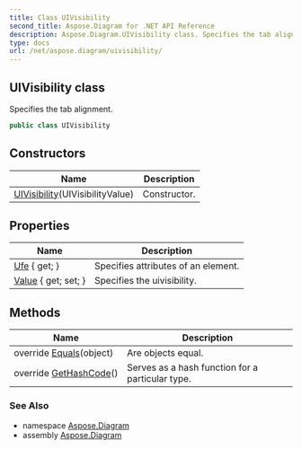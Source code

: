 ```yaml
---
title: Class UIVisibility
second_title: Aspose.Diagram for .NET API Reference
description: Aspose.Diagram.UIVisibility class. Specifies the tab alignment
type: docs
url: /net/aspose.diagram/uivisibility/
---
```

## UIVisibility class

Specifies the tab alignment.

```csharp
public class UIVisibility
```

## Constructors

| Name | Description |
| --- | --- |
| [UIVisibility](uivisibility/)(UIVisibilityValue) | Constructor. |

## Properties

| Name | Description |
| --- | --- |
| [Ufe](../../aspose.diagram/uivisibility/ufe/) { get; } | Specifies attributes of an element. |
| [Value](../../aspose.diagram/uivisibility/value/) { get; set; } | Specifies the uivisibility. |

## Methods

| Name | Description |
| --- | --- |
| override [Equals](../../aspose.diagram/uivisibility/equals/)(object) | Are objects equal. |
| override [GetHashCode](../../aspose.diagram/uivisibility/gethashcode/)() | Serves as a hash function for a particular type. |

### See Also

* namespace [Aspose.Diagram](../../aspose.diagram/)
* assembly [Aspose.Diagram](../../)


